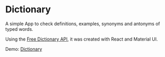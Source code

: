 # Dictionary
A simple App to check definitions, examples, synonyms and antonyms of typed words.

Using the [Free Dictionary API](https://dictionaryapi.dev/), it was created with React and Material UI.

Demo: [Dictionary](https://dictionarybb.netlify.app/)
